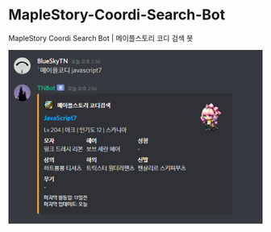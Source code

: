 # MapleStory-Coordi-Search-Bot
MapleStory Coordi Search Bot | 메이플스토리 코디 검색 봇

<img src="https://github.com/blueskytn/MapleStory-Coordi-Search-Bot/blob/master/example.PNG"></img>


<title>사용 방법</title>
